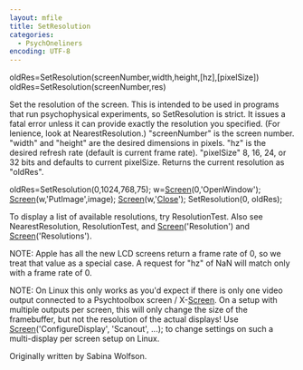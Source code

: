 ```yaml
---
layout: mfile
title: SetResolution
categories:
  - PsychOneliners
encoding: UTF-8
---
```


oldRes=SetResolution(screenNumber,width,height,[hz],[pixelSize])
oldRes=SetResolution(screenNumber,res)

Set the resolution of the screen.  This is intended to be used in
programs that run psychophysical experiments, so SetResolution is
strict. It issues a fatal error unless it can provide exactly the
resolution you specified. (For lenience, look at NearestResolution.)
"screenNumber" is the screen number.
"width" and "height" are the desired dimensions in pixels.
"hz" is the desired refresh rate (default is current frame rate).
"pixelSize" 8, 16, 24, or 32 bits and defaults to current pixelSize.
Returns the current resolution as "oldRes".

  oldRes=SetResolution(0,1024,768,75);
  w=[Screen](/docs/Screen)(0,'OpenWindow');
  [Screen](/docs/Screen)(w,'PutImage',image);
  [Screen](/docs/Screen)(w,'[Close](/docs/Close)');
  SetResolution(0, oldRes);

To display a list of available resolutions, try ResolutionTest. Also see
NearestResolution, ResolutionTest, and [Screen](/docs/Screen)('Resolution')
and [Screen](/docs/Screen)('Resolutions').

NOTE: Apple has all the new LCD screens return a frame rate of 0, so
we treat that value as a special case. A request for "hz" of NaN will
match only with a frame rate of 0.

NOTE: On Linux this only works as you'd expect if there is only one
video output connected to a Psychtoolbox screen / X-[Screen](/docs/Screen). On a
setup with multiple outputs per screen, this will only change the
size of the framebuffer, but not the resolution of the actual displays!
Use [Screen](/docs/Screen)('ConfigureDisplay', 'Scanout', ...); to change settings on
such a multi-display per screen setup on Linux.

Originally written by Sabina Wolfson.